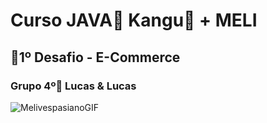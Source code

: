 # Curso JAVA🐗 Kangu🦘 + MELI 
## 🏁1º Desafio - E-Commerce

### Grupo 4º🐆  Lucas & Lucas

![MelivespasianoGIF](https://user-images.githubusercontent.com/88094218/202794791-7745d2d9-ae83-48d6-a827-39acf0c6329c.gif)

